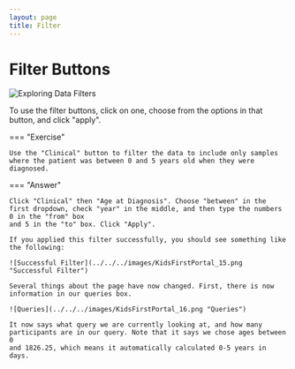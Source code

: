 ```yaml
---
layout: page
title: Filter
---
```


Filter Buttons
==============

![Exploring Data Filters](../../../images/KidsFirstPortal_14.png "Exploring Data Filters")

To use the filter buttons, click on one, choose from the options in that button, and click "apply".

=== "Exercise"

    Use the "Clinical" button to filter the data to include only samples where the patient was between 0 and 5 years old when they were diagnosed.

=== "Answer"

    Click "Clinical" then "Age at Diagnosis". Choose "between" in the first dropdown, check "year" in the middle, and then type the numbers 0 in the "from" box
    and 5 in the "to" box. Click "Apply".

    If you applied this filter successfully, you should see something like
    the following:

    ![Successful Filter](../../../images/KidsFirstPortal_15.png "Successful Filter")

    Several things about the page have now changed. First, there is now
    information in our queries box.

    ![Queries](../../../images/KidsFirstPortal_16.png "Queries")

    It now says what query we are currently looking at, and how many
    participants are in our query. Note that it says we chose ages between 0
    and 1826.25, which means it automatically calculated 0-5 years in days.
